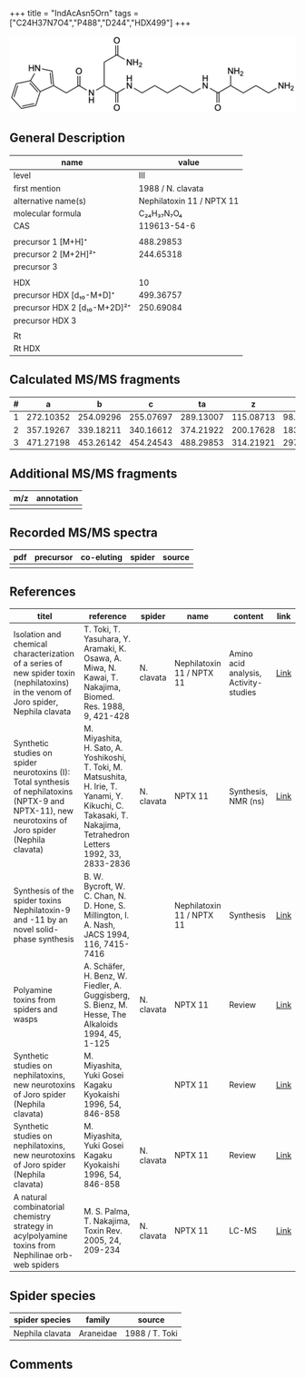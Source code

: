 +++
title = "IndAcAsn5Orn"
tags = ["C24H37N7O4","P488","D244","HDX499"]
+++

![](/img/IndAcAsn5Orn.png)

## General Description

| name                         | value                     |
|------------------------------|---------------------------|
| level                        | III                       |
| first mention                | 1988 / N. clavata         |
| alternative name(s)          | Nephilatoxin 11 / NPTX 11 |
| molecular formula            | C₂₄H₃₇N₇O₄                |
| CAS                          | 119613-54-6               |
|                              |                           |
| precursor 1 [M+H]⁺           | 488.29853                 |
| precursor 2 [M+2H]²⁺         | 244.65318                 |
| precursor 3                  |                           |
|                              |                           |
| HDX                          | 10                        |
| precursor HDX   [d₁₀-M+D]⁺   | 499.36757                 |
| precursor HDX 2 [d₁₀-M+2D]²⁺ | 250.69084                 |
| precursor HDX 3              |                           |
|                              |                           |
| Rt                           |                           |
| Rt HDX                       |                           |

## Calculated MS/MS fragments

| # | a         | b         | c         | ta        | z         | y         | tz        |
|---|-----------|-----------|-----------|-----------|-----------|-----------|-----------|
| 1 | 272.10352 | 254.09296 | 255.07697 | 289.13007 | 115.08713 | 98.06058  | 132.11368 |
| 2 | 357.19267 | 339.18211 | 340.16612 | 374.21922 | 200.17628 | 183.14973 | 217.20283 |
| 3 | 471.27198 | 453.26142 | 454.24543 | 488.29853 | 314.21921 | 297.19266 | 331.24576 |

## Additional MS/MS fragments

| m/z       | annotation |
|-----------|------------|
|           |            |

## Recorded MS/MS spectra

| pdf | precursor | co-eluting | spider    | source                              |
|-----|-----------|------------|-----------|-------------------------------------|
|     |           |            |           |                                     |

## References

| titel                                                                                                                                                | reference                                                                                                                                                       | spider     | name                      | content                               | link                                                                                                   |
|------------------------------------------------------------------------------------------------------------------------------------------------------|-----------------------------------------------------------------------------------------------------------------------------------------------------------------|------------|---------------------------|---------------------------------------|--------------------------------------------------------------------------------------------------------|
| Isolation and chemical characterization of a series of new spider toxin (nephilatoxins) in the venom of Joro spider, Nephila clavata                 | T. Toki, T. Yasuhara, Y. Aramaki, K. Osawa, A. Miwa, N. Kawai, T. Nakajima, Biomed. Res. 1988, 9, 421-428                                                       | N. clavata | Nephilatoxin 11 / NPTX 11 | Amino acid analysis, Activity-studies | [Link](https://www.jstage.jst.go.jp/article/biomedres/9/6/9_421/_article)                              |
| Synthetic studies on spider neurotoxins (I): Total synthesis of nephilatoxins (NPTX-9 and NPTX-11), new neurotoxins of Joro spider (Nephila clavata) | M. Miyashita, H. Sato, A. Yoshikoshi, T. Toki, M. Matsushita, H. Irie, T. Yanami, Y. Kikuchi, C. Takasaki, T. Nakajima, Tetrahedron Letters 1992, 33, 2833-2836 | N. clavata | NPTX 11                   | Synthesis, NMR (ns)                   | [Link](https://www.sciencedirect.com/science/article/pii/S0040403900788733)                            |
| Synthesis of the spider toxins Nephilatoxin-9 and -11 by an novel solid-phase synthesis                                                              | B. W. Bycroft, W. C. Chan, N. D. Hone, S. Millington, I. A. Nash, JACS 1994, 116, 7415-7416                                                                     |            | Nephilatoxin 11 / NPTX 11 | Synthesis                             | [Link](https://pubs.acs.org/doi/abs/10.1021/ja00095a058)                                               |
| Polyamine toxins from spiders and wasps                                                                                                              | A. Schäfer, H. Benz, W. Fiedler, A. Guggisberg, S. Bienz, M. Hesse, The Alkaloids 1994, 45, 1-125                                                               | N. clavata | NPTX 11                   | Review                                | [Link](https://www.sciencedirect.com/science/article/pii/S009995980860276X)                            |
| Synthetic studies on nephilatoxins, new neurotoxins of Joro spider (Nephila clavata)                                                                 | M. Miyashita, Yuki Gosei Kagaku Kyokaishi 1996, 54, 846-858                                                                                                     |            | NPTX 11                   | Review                                | [Link](https://www.jstage.jst.go.jp/article/yukigoseikyokaishi1943/54/10/54_10_846/_article/-char/ja/) |
| Synthetic studies on nephilatoxins, new neurotoxins of Joro spider (Nephila clavata)                                                                 | M. Miyashita, Yuki Gosei Kagaku Kyokaishi 1996, 54, 846-858                                                                                                     | N. clavata | NPTX 11                   | Review                                | [Link](https://www.jstage.jst.go.jp/article/yukigoseikyokaishi1943/54/10/54_10_846/_article/-char/ja/) |
| A natural combinatorial chemistry strategy in acylpolyamine toxins from Nephilinae orb-web spiders                                                   | M. S. Palma, T. Nakajima, Toxin Rev. 2005, 24, 209-234                                                                                                          | N. clavata | NPTX 11                   | LC-MS                                 | [Link](https://www.tandfonline.com/doi/abs/10.1081/TXR-200057857)                                      |

## Spider species

| spider species  | family    | source         |
|-----------------|-----------|----------------|
| Nephila clavata | Araneidae | 1988 / T. Toki |

## Comments